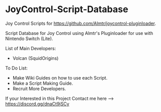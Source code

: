 # JoyControl-Script-Database
Joy Control Scripts for https://github.com/Almtr/joycontrol-pluginloader.

Script Database for Joy Control using Almtr's Pluginloader for use with Nintendo Switch (Lite).

List of Main Developers:

- Volcan (SquidOrigins)

To Do List:

- Make Wiki Guides on how to use each Script.
- Make a Script Making Guide.
- Recruit More Developers.



If your Interested in this Project Contact me here --> https://discord.gg/dnaCt9jSCy
